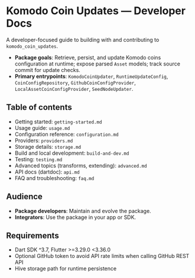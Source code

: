 # Komodo Coin Updates — Developer Docs

A developer-focused guide to building with and contributing to
`komodo_coin_updates`.

- **Package goals**: Retrieve, persist, and update Komodo coins configuration at
  runtime; expose parsed `Asset` models; track source commit for update checks.
- **Primary entrypoints**: `KomodoCoinUpdater`, `RuntimeUpdateConfig`,
  `CoinConfigRepository`, `GithubCoinConfigProvider`,
  `LocalAssetCoinConfigProvider`, `SeedNodeUpdater`.

## Table of contents

- Getting started: `getting-started.md`
- Usage guide: `usage.md`
- Configuration reference: `configuration.md`
- Providers: `providers.md`
- Storage details: `storage.md`
- Build and local development: `build-and-dev.md`
- Testing: `testing.md`
- Advanced topics (transforms, extending): `advanced.md`
- API docs (dartdoc): `api.md`
- FAQ and troubleshooting: `faq.md`

## Audience

- **Package developers**: Maintain and evolve the package.
- **Integrators**: Use the package in your app or SDK.

## Requirements

- Dart SDK ^3.7, Flutter >=3.29.0 <3.36.0
- Optional GitHub token to avoid API rate limits when calling GitHub REST API
- Hive storage path for runtime persistence
